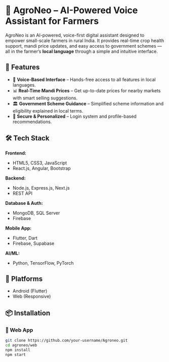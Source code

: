 # 🌾 AgroNeo – AI-Powered Voice Assistant for Farmers

AgroNeo is an AI-powered, voice-first digital assistant designed to empower small-scale farmers in rural India. It provides real-time crop health support, mandi price updates, and easy access to government schemes — all in the farmer’s **local language** through a simple and intuitive interface.

## 🚀 Features

- 🎤 **Voice-Based Interface** – Hands-free access to all features in local languages.
- 📊 **Real-Time Mandi Prices** – Get up-to-date prices for nearby markets with smart selling suggestions.
- 🏛️ **Government Scheme Guidance** – Simplified scheme information and eligibility explained in local terms.
- 🔐 **Secure & Personalized** – Login system and profile-based recommendations.

## 🛠️ Tech Stack

**Frontend:**
- HTML5, CSS3, JavaScript
- React.js, Angular, Bootstrap

**Backend:**
- Node.js, Express.js, Next.js
- REST API

**Database & Auth:**
- MongoDB, SQL Server
- Firebase

**Mobile App:**
- Flutter, Dart
- Firebase, Supabase

**AI/ML:**
- Python, TensorFlow, PyTorch

## 📱 Platforms

- Android (Flutter)
- Web (Responsive)

## 📦 Installation

### 🔧 Web App
```bash
git clone https://github.com/your-username/Agroneo.git
cd agroneo/web
npm install
npm start
